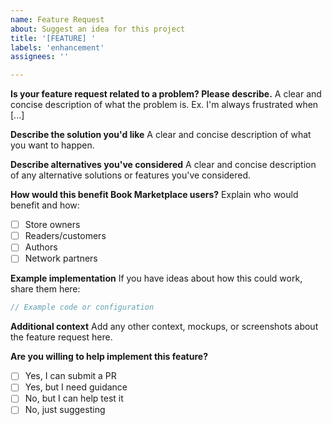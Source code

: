 ```yaml
---
name: Feature Request
about: Suggest an idea for this project
title: '[FEATURE] '
labels: 'enhancement'
assignees: ''

---
```


**Is your feature request related to a problem? Please describe.**
A clear and concise description of what the problem is. Ex. I'm always frustrated when [...]

**Describe the solution you'd like**
A clear and concise description of what you want to happen.

**Describe alternatives you've considered**
A clear and concise description of any alternative solutions or features you've considered.

**How would this benefit Book Marketplace users?**
Explain who would benefit and how:
- [ ] Store owners
- [ ] Readers/customers
- [ ] Authors
- [ ] Network partners

**Example implementation**
If you have ideas about how this could work, share them here:
```javascript
// Example code or configuration
```

**Additional context**
Add any other context, mockups, or screenshots about the feature request here.

**Are you willing to help implement this feature?**
- [ ] Yes, I can submit a PR
- [ ] Yes, but I need guidance
- [ ] No, but I can help test it
- [ ] No, just suggesting